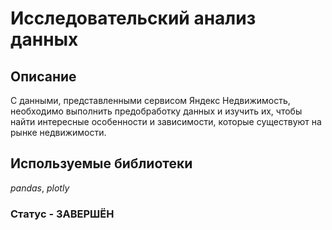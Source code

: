 # Исследовательский анализ данных

## Описание 

С данными, представленными сервисом Яндекс Недвижимость, необходимо выполнить предобработку данных и изучить их, чтобы найти интересные особенности и зависимости, которые существуют на рынке недвижимости.

## Используемые библиотеки
*pandas*, *plotly*

### Статус - ЗАВЕРШЁН

